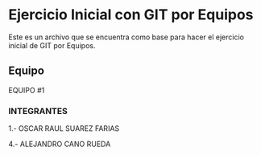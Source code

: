 # Ejercicio Inicial con GIT por Equipos

Este es un archivo que se encuentra como base para hacer el ejercicio inicial de GIT por Equipos.

## Equipo
EQUIPO #1

### INTEGRANTES
1.- OSCAR RAUL SUAREZ FARIAS


4.- ALEJANDRO CANO RUEDA
